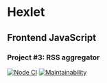 # Hexlet

## Frontend JavaScript

### Project #3: RSS aggregator

[![Node CI](https://github.com/alekseyvlivanov/frontend-project-lvl3/workflows/Node%20CI/badge.svg)](https://github.com/alekseyvlivanov/frontend-project-lvl3/actions)
[![Maintainability](https://api.codeclimate.com/v1/badges/09ff447222b3b4242daa/maintainability)](https://codeclimate.com/github/alekseyvlivanov/frontend-project-lvl3/maintainability)
